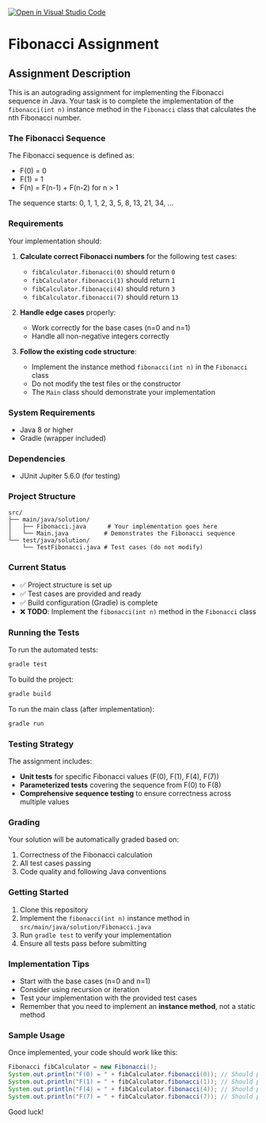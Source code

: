 [![Open in Visual Studio Code](https://classroom.github.com/assets/open-in-vscode-2e0aaae1b6195c2367325f4f02e2d04e9abb55f0b24a779b69b11b9e10269abc.svg)](https://classroom.github.com/online_ide?assignment_repo_id=19906953&assignment_repo_type=AssignmentRepo)
# Fibonacci Assignment

## Assignment Description

This is an autograding assignment for implementing the Fibonacci sequence in Java. Your task is to complete the implementation of the `fibonacci(int n)` instance method in the `Fibonacci` class that calculates the nth Fibonacci number.

### The Fibonacci Sequence

The Fibonacci sequence is defined as:
- F(0) = 0
- F(1) = 1  
- F(n) = F(n-1) + F(n-2) for n > 1

The sequence starts: 0, 1, 1, 2, 3, 5, 8, 13, 21, 34, ...

### Requirements

Your implementation should:

1. **Calculate correct Fibonacci numbers** for the following test cases:
   - `fibCalculator.fibonacci(0)` should return `0`
   - `fibCalculator.fibonacci(1)` should return `1`
   - `fibCalculator.fibonacci(4)` should return `3`
   - `fibCalculator.fibonacci(7)` should return `13`

2. **Handle edge cases** properly:
   - Work correctly for the base cases (n=0 and n=1)
   - Handle all non-negative integers correctly

3. **Follow the existing code structure**:
   - Implement the instance method `fibonacci(int n)` in the `Fibonacci` class
   - Do not modify the test files or the constructor
   - The `Main` class should demonstrate your implementation

### System Requirements

- Java 8 or higher
- Gradle (wrapper included)

### Dependencies

- JUnit Jupiter 5.6.0 (for testing)

### Project Structure

```text
src/
├── main/java/solution/
│   ├── Fibonacci.java      # Your implementation goes here
│   └── Main.java          # Demonstrates the Fibonacci sequence
└── test/java/solution/
    └── TestFibonacci.java # Test cases (do not modify)
```

### Current Status

- ✅ Project structure is set up
- ✅ Test cases are provided and ready
- ✅ Build configuration (Gradle) is complete
- ❌ **TODO**: Implement the `fibonacci(int n)` method in the `Fibonacci` class

### Running the Tests

To run the automated tests:

```bash
gradle test
```

To build the project:

```bash
gradle build
```

To run the main class (after implementation):

```bash
gradle run
```

### Testing Strategy

The assignment includes:

- **Unit tests** for specific Fibonacci values (F(0), F(1), F(4), F(7))
- **Parameterized tests** covering the sequence from F(0) to F(8)
- **Comprehensive sequence testing** to ensure correctness across multiple values

### Grading

Your solution will be automatically graded based on:

1. Correctness of the Fibonacci calculation
2. All test cases passing
3. Code quality and following Java conventions

### Getting Started

1. Clone this repository
2. Implement the `fibonacci(int n)` instance method in `src/main/java/solution/Fibonacci.java`
3. Run `gradle test` to verify your implementation
4. Ensure all tests pass before submitting

### Implementation Tips

- Start with the base cases (n=0 and n=1)
- Consider using recursion or iteration
- Test your implementation with the provided test cases
- Remember that you need to implement an **instance method**, not a static method

### Sample Usage

Once implemented, your code should work like this:

```java
Fibonacci fibCalculator = new Fibonacci();
System.out.println("F(0) = " + fibCalculator.fibonacci(0)); // Should print: F(0) = 0
System.out.println("F(1) = " + fibCalculator.fibonacci(1)); // Should print: F(1) = 1
System.out.println("F(4) = " + fibCalculator.fibonacci(4)); // Should print: F(4) = 3
System.out.println("F(7) = " + fibCalculator.fibonacci(7)); // Should print: F(7) = 13
```

Good luck!
